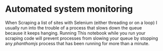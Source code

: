 # Automated system monitoring

When Scraping a list of sites with Selenium (either threading or on a loop) I usually run into the trouble of a process that slows down the queue because it keeps hanging. Running This notebook while you run your scraping code will prevent processes from slowing your queue by stopping any _phanthomjs_ process that has been running for more than a minute.
